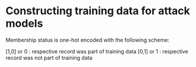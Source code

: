 # Constructing training data for attack models

Membership status is one-hot encoded with the following scheme:

[1,0] or 0 : respective record was part of training data
[0,1] or 1 : respective record was not part of training data


